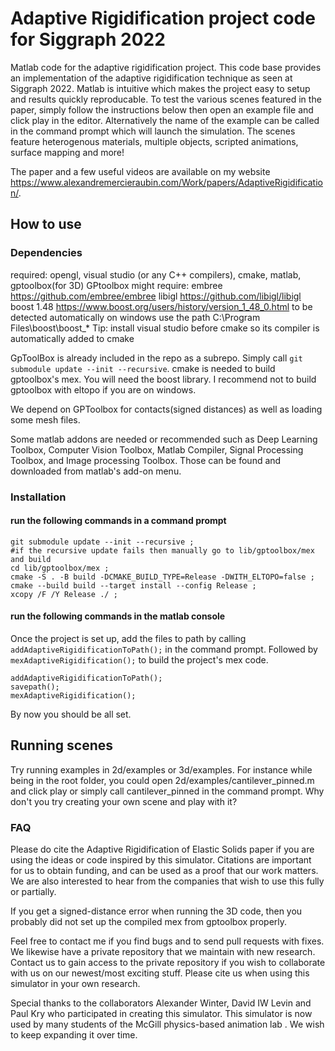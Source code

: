 # Adaptive Rigidification project code for Siggraph 2022
Matlab code for the adaptive rigidification project. This code base provides an implementation of the adaptive rigidification technique as seen at Siggraph 2022. Matlab is intuitive which makes the project easy to setup and results quickly reproducable. To test the various scenes featured in the paper, simply follow the instructions below then open an example file and click play in the editor. Alternatively the name of the example can be called in the command prompt which will launch the simulation. The scenes feature heterogenous materials, multiple objects, scripted animations, surface mapping and more!

The paper and a few useful videos are available on my website https://www.alexandremercieraubin.com/Work/papers/AdaptiveRigidification/.

## How to use

### Dependencies
required: opengl, visual studio (or any C++ compilers), cmake, matlab, gptoolbox(for 3D)
GPtoolbox might require: 
	embree https://github.com/embree/embree
	libigl https://github.com/libigl/libigl
	boost 1.48 https://www.boost.org/users/history/version_1_48_0.html
	to be detected automatically on windows use the path C:\Program Files\boost\boost_*
Tip: install visual studio before cmake so its compiler is automatically added to cmake

GpToolBox is already included in the repo as a subrepo. Simply call `git submodule update --init --recursive`.
cmake is needed to build gptoolbox's mex. You will need the boost library. 
I recommend not to build gptoolbox with eltopo if you are on windows.

We depend on GPToolbox for contacts(signed distances) as well as loading some mesh files.

Some matlab addons are needed or recommended such as Deep Learning Toolbox, Computer Vision Toolbox, Matlab Compiler, Signal Processing Toolbox, and Image processing Toolbox. Those can be found and downloaded from matlab's add-on menu.

### Installation
#### run the following commands in a command prompt
```
git submodule update --init --recursive ;
#if the recursive update fails then manually go to lib/gptoolbox/mex and build
cd lib/gptoolbox/mex ;
cmake -S . -B build -DCMAKE_BUILD_TYPE=Release -DWITH_ELTOPO=false ;
cmake --build build --target install --config Release ;
xcopy /F /Y Release ./ ;
```

#### run the following commands in the matlab console
Once the project is set up, add the files to path by calling `addAdaptiveRigidificationToPath();` in the command prompt.
Followed by `mexAdaptiveRigidification();` to build the project's mex code.
```
addAdaptiveRigidificationToPath();
savepath();
mexAdaptiveRigidification();
```
By now you should be all set.

## Running scenes
Try running examples in 2d/examples or 3d/examples.
For instance while being in the root folder, you could open 2d/examples/cantilever_pinned.m and click play or simply call cantilever_pinned in the command prompt.
Why don't you try creating your own scene and play with it?

### FAQ
Please do cite the Adaptive Rigidification of Elastic Solids paper if you are using the ideas or code inspired by this simulator. 
Citations are important for us to obtain funding, and can be used as a proof that our work matters. 
We are also interested to hear from the companies that wish to use this fully or partially.

If you get a signed-distance error when running the 3D code, then you probably did not set up the compiled mex from gptoolbox properly.

Feel free to contact me if you find bugs and to send pull requests with fixes. 
We likewise have a private repository that we maintain with new research. 
Contact us to gain access to the private repository if you wish to collaborate with us on our newest/most exciting stuff.
Please cite us when using this simulator in your own research.

Special thanks to the collaborators Alexander Winter, David IW Levin and Paul Kry who participated in creating this simulator.
This simulator is now used by many students of the McGill physics-based animation lab .
We wish to keep expanding it over time.

